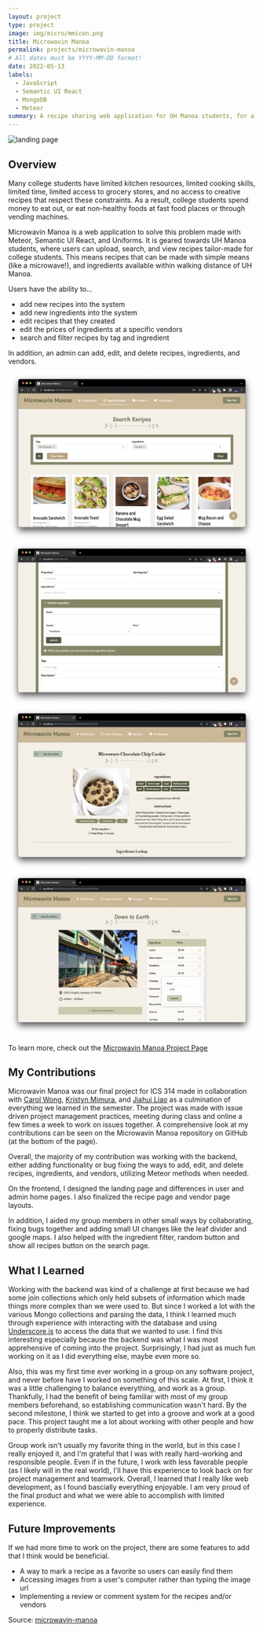 ```yaml
---
layout: project
type: project
image: img/micro/mmicon.png
title: Microwavin Manoa
permalink: projects/microwavin-manoa
# All dates must be YYYY-MM-DD format!
date: 2022-05-13
labels:
  - JavaScript
  - Semantic UI React
  - MongoDB
  - Meteor
summary: A recipe sharing web application for UH Manoa students, for a final ICS 314 group project
---
```


<img class="img-fluid" src="../img/micro/landing1.png" alt="landing page">

## Overview

Many college students have limited kitchen resources, limited cooking skills, limited time, limited access to grocery stores, and no access to creative recipes that respect these constraints. As a result, college students spend money to eat out, or eat non-healthy foods at fast food places or through vending machines.

Microwavin Manoa is a web application to solve this problem made with Meteor, Semantic UI React, and Uniforms. It is geared towards UH Manoa students, where users can upload, search, and view recipes tailor-made for college students. This means recipes that can be made with simple means (like a microwave!), and ingredients available within walking distance of UH Manoa.

Users have the ability to...
* add new recipes into the system
* add new ingredients into the system
* edit recipes that they created
* edit the prices of ingredients at a specific vendors
* search and filter recipes by tag and ingredient

In addition, an admin can add, edit, and delete recipes, ingredients, and vendors.

<div class=container>
  <div class="row">
    <div class="col"><img class="img-fluid" src="../img/micro/mmsearch.png" alt="search page"></div>
    <div class="col"><img class="img-fluid" src="../img/micro/mmadding.png" alt="add recipe"></div>
  </div>
  <div class="row">
    <div class="col"><img class="img-fluid" src="../img/micro/mmrecipe.png" alt="recipe"></div>
    <div class="col"><img class="img-fluid" src="../img/micro/mmvendor.png" alt="vendor"></div>
  </div>
</div>

To learn more, check out the [Microwavin Manoa Project Page](https://microwavin-manoa.github.io/)

## My Contributions

Microwavin Manoa was our final project for ICS 314 made in collaboration with [Carol Wong](https://carolwong492.github.io/), [Kristyn Mimura](https://kristyn-mimura.github.io/), and [Jiahui Liao](https://jiahuiliao.github.io/) as a culmination of everything we learned in the semester. The project was made with issue driven project management practices, meeting during class and online a few times a week to work on issues together. A comprehensive look at my contributions can be seen on the Microwavin Manoa repository on GitHub (at the bottom of the page).

Overall, the majority of my contribution was working with the backend, either adding functionality or bug fixing the ways to add, edit, and delete recipes, ingredients, and vendors, utilizing Meteor methods when needed.

On the frontend, I designed the landing page and differences in user and admin home pages. I also finalized the recipe page and vendor page layouts.

In addition, I aided my group members in other small ways by collaborating, fixing bugs together and adding small UI changes like the leaf divider and google maps. I also helped with the ingredient filter, random button and show all recipes button on the search page.

## What I Learned

Working with the backend was kind of a challenge at first because we had some join collections which only held subsets of information which made things more complex than we were used to. But since I worked a lot with the various Mongo collections and parsing the data, I think I learned much through experience with interacting with the database and using [Underscore.js](https://underscorejs.org/#) to access the data that we wanted to use. I find this interesting especially because the backend was what I was most apprehensive of coming into the project. Surprisingly, I had just as much fun working on it as I did everything else, maybe even more so.

Also, this was my first time ever working in a group on any software project, and never before have I worked on something of this scale. At first, I think it was a little challenging to balance everything, and work as a group. Thankfully, I had the benefit of being familiar with most of my group members beforehand, so establishing communication wasn't hard. By the second milestone, I think we started to get into a groove and work at a good pace. This project taught me a lot about working with other people and how to properly distribute tasks.

Group work isn't usually my favorite thing in the world, but in this case I really enjoyed it, and I'm grateful that I was with really hard-working and responsible people. Even if in the future, I work with less favorable people (as I likely will in the real world), I'll have this experience to look back on for project management and teamwork. Overall, I learned that I really like web development, as I found bascially everything enjoyable. I am very proud of the final product and what we were able to accomplish with limited experience.

## Future Improvements

If we had more time to work on the project, there are some features to add that I think would be beneficial.
* A way to mark a recipe as a favorite so users can easily find them
* Accessing images from a user's computer rather than typing the image url
* Implementing a review or comment system for the recipes and/or vendors

Source: <a href="https://github.com/microwavin-manoa"><i class="large github icon "></i>microwavin-manoa</a>

<br><br>


